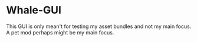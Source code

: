 # Whale-GUI
This GUI is only mean't for testing my asset bundles and not my main focus. A pet mod perhaps might be my main focus.
